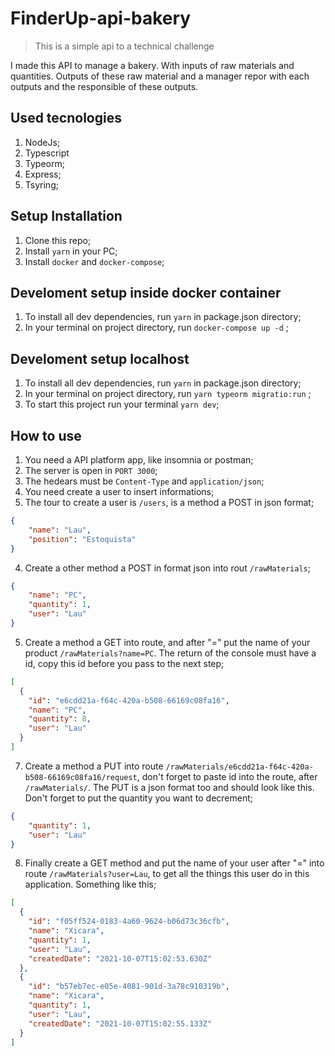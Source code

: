 # FinderUp-api-bakery

> This is a simple api to a technical challenge

I made this API to manage a bakery. With inputs of raw materials and quantities. Outputs of these raw material and a manager repor with each outputs and the responsible of these outputs.

## Used tecnologies

1. NodeJs;
2. Typescript
3. Typeorm;
4. Express;
5. Tsyring;

## Setup Installation

1. Clone this repo;
2. Install ``` yarn ``` in your PC;
3. Install ``` docker ``` and ``` docker-compose ```;

## Develoment setup inside docker container

1. To install all dev dependencies, run ``` yarn ``` in package.json directory;
2. In your terminal on project directory, run ``` docker-compose up -d ``` ;

## Develoment setup localhost

1. To install all dev dependencies, run ``` yarn ``` in package.json directory;
2. In your terminal on project directory, run ``` yarn typeorm migratio:run ``` ;
4. To start this project run your terminal ``` yarn dev ```;

## How to use

1. You need a API platform app, like insomnia or postman;
2. The server is open in ``` PORT 3000 ```;
3. The hedears must be ``` Content-Type ``` and ``` application/json ```;
4. You need create a user to insert informations;
5. The tour to create a user is ``` /users ```, is a method a POST in json format;
```json
{
	"name": "Lau",
	"position": "Estoquista"
}
```

4. Create a other method a POST in format json into rout ``` /rawMaterials ```;
```json
{
	"name": "PC",
	"quantity": 1,
	"user": "Lau"
}
```

5. Create a method a GET into route, and after "=" put the name of your product ``` /rawMaterials?name=PC ```. The return of the console must have a id, copy this id before you pass to the next step;
```json
[
  {
    "id": "e6cdd21a-f64c-420a-b508-66169c08fa16",
    "name": "PC",
    "quantity": 8,
    "user": "Lau"
  }
]
```

7. Create a method a PUT into route ``` /rawMaterials/e6cdd21a-f64c-420a-b508-66169c08fa16/request ```, don't forget to paste id into the route, after ```/rawMaterials/```. The PUT is a json format too and should look like this. Don't forget to put the quantity you want to decrement;
```json
{
	"quantity": 1,
	"user": "Lau"
}
```

8. Finally create a GET method and put the name of your user after "=" into route ``` /rawMaterials?user=Lau ```, to get all the things this user do in this application. Something like this;
```json
[
  {
    "id": "f05ff524-0183-4a60-9624-b06d73c36cfb",
    "name": "Xicara",
    "quantity": 1,
    "user": "Lau",
    "createdDate": "2021-10-07T15:02:53.630Z"
  },
  {
    "id": "b57eb7ec-e05e-4081-901d-3a78c910319b",
    "name": "Xicara",
    "quantity": 1,
    "user": "Lau",
    "createdDate": "2021-10-07T15:02:55.133Z"
  }
]
```
